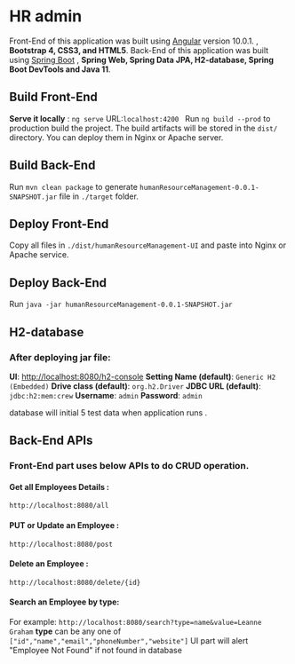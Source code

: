 ﻿# HR admin

Front-End of this application was built using [Angular](https://github.com/angular/angular-cli) version 10.0.1. , **Bootstrap 4,  CSS3, and HTML5**.
Back-End of this application was built using [Spring Boot](https://start.spring.io/) , **Spring Web, Spring Data JPA, H2-database, Spring Boot DevTools and Java 11**.

## Build Front-End
**Serve it locally** : `ng serve` URL:`localhost:4200 `
Run `ng build --prod` to production build the project. The build artifacts will be stored in the `dist/` directory. You can deploy them in Nginx or Apache server. 

## Build Back-End

Run `mvn clean package` to generate `humanResourceManagement-0.0.1-SNAPSHOT.jar` file in `./target` folder. 

## Deploy  Front-End
Copy all files in `./dist/humanResourceManagement-UI` and paste into Nginx or Apache service.

## Deploy  Back-End
Run `java -jar humanResourceManagement-0.0.1-SNAPSHOT.jar`

## H2-database
### After deploying jar file: 
**UI**: [http://localhost:8080/h2-console](http://localhost:8080/h2-console)
**Setting Name (default)**: `Generic H2 (Embedded)`
**Drive class (default)**: `org.h2.Driver`
**JDBC URL (default)**: `jdbc:h2:mem:crew`
**Username**: `admin`
**Password**: `admin`

database will initial 5 test data when application runs .

## Back-End APIs
### Front-End part uses below APIs to do CRUD operation.

#### Get all Employees Details : 
`http://localhost:8080/all`
#### PUT or Update an Employee : 
`http://localhost:8080/post`
#### Delete an Employee :
`http://localhost:8080/delete/{id}`

#### Search an Employee by type:
For example: `http://localhost:8080/search?type=name&value=Leanne Graham`
**type** can be any one of `["id","name","email","phoneNumber","website"]`
UI part will alert "Employee Not Found" if not found in database

